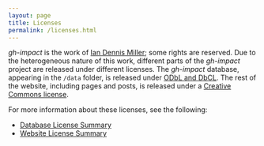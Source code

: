 ```yaml
---
layout: page
title: Licenses
permalink: /licenses.html
---
```


*gh-impact* is the work of [Ian Dennis Miller](http://imiller.utsc.utoronto.ca); some rights are reserved.  Due to the heterogeneous nature of this work, different parts of the *gh-impact* project are released under different licenses.  The *gh-impact* database, appearing in the `/data` folder, is released under [ODbL and DbCL](/database-license.html).  The rest of the website, including pages and posts, is released under a [Creative Commons license](/website-license.html).

For more information about these licenses, see the following:

- [Database License Summary](/database-license.html)
- [Website License Summary](/website-license.html)
